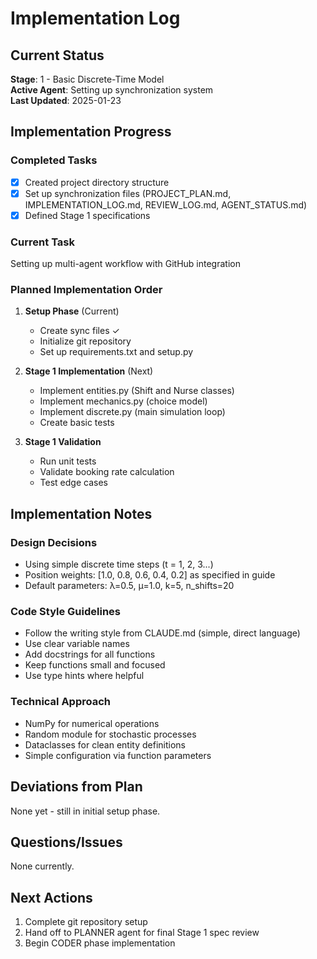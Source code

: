 # Implementation Log

## Current Status
**Stage**: 1 - Basic Discrete-Time Model  
**Active Agent**: Setting up synchronization system  
**Last Updated**: 2025-01-23

## Implementation Progress

### Completed Tasks
- [x] Created project directory structure
- [x] Set up synchronization files (PROJECT_PLAN.md, IMPLEMENTATION_LOG.md, REVIEW_LOG.md, AGENT_STATUS.md)
- [x] Defined Stage 1 specifications

### Current Task
Setting up multi-agent workflow with GitHub integration

### Planned Implementation Order
1. **Setup Phase** (Current)
   - Create sync files ✓
   - Initialize git repository
   - Set up requirements.txt and setup.py

2. **Stage 1 Implementation** (Next)
   - Implement entities.py (Shift and Nurse classes)
   - Implement mechanics.py (choice model)
   - Implement discrete.py (main simulation loop)
   - Create basic tests

3. **Stage 1 Validation**
   - Run unit tests
   - Validate booking rate calculation
   - Test edge cases

## Implementation Notes

### Design Decisions
- Using simple discrete time steps (t = 1, 2, 3...)
- Position weights: [1.0, 0.8, 0.6, 0.4, 0.2] as specified in guide
- Default parameters: λ=0.5, μ=1.0, k=5, n_shifts=20

### Code Style Guidelines
- Follow the writing style from CLAUDE.md (simple, direct language)
- Use clear variable names
- Add docstrings for all functions
- Keep functions small and focused
- Use type hints where helpful

### Technical Approach
- NumPy for numerical operations
- Random module for stochastic processes
- Dataclasses for clean entity definitions
- Simple configuration via function parameters

## Deviations from Plan
None yet - still in initial setup phase.

## Questions/Issues
None currently.

## Next Actions
1. Complete git repository setup
2. Hand off to PLANNER agent for final Stage 1 spec review
3. Begin CODER phase implementation